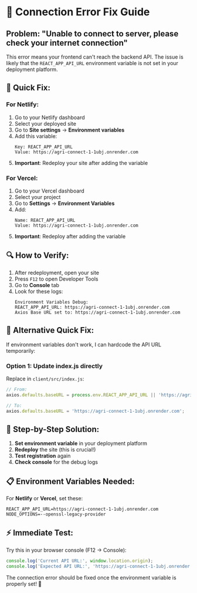 # 🚨 Connection Error Fix Guide

## Problem: "Unable to connect to server, please check your internet connection"

This error means your frontend can't reach the backend API. The issue is likely that the `REACT_APP_API_URL` environment variable is not set in your deployment platform.

## 🔧 **Quick Fix:**

### For Netlify:
1. Go to your Netlify dashboard
2. Select your deployed site
3. Go to **Site settings** → **Environment variables**
4. Add this variable:
   ```
   Key: REACT_APP_API_URL
   Value: https://agri-connect-1-1ubj.onrender.com
   ```
5. **Important**: Redeploy your site after adding the variable

### For Vercel:
1. Go to your Vercel dashboard
2. Select your project
3. Go to **Settings** → **Environment Variables**
4. Add:
   ```
   Name: REACT_APP_API_URL
   Value: https://agri-connect-1-1ubj.onrender.com
   ```
5. **Important**: Redeploy after adding the variable

## 🔍 **How to Verify:**

1. After redeployment, open your site
2. Press `F12` to open Developer Tools
3. Go to **Console** tab
4. Look for these logs:
   ```
   Environment Variables Debug:
   REACT_APP_API_URL: https://agri-connect-1-1ubj.onrender.com
   Axios Base URL set to: https://agri-connect-1-1ubj.onrender.com
   ```

## 🎯 **Alternative Quick Fix:**

If environment variables don't work, I can hardcode the API URL temporarily:

### Option 1: Update index.js directly
Replace in `client/src/index.js`:
```javascript
// From:
axios.defaults.baseURL = process.env.REACT_APP_API_URL || 'https://agri-connect-1-1ubj.onrender.com';

// To:
axios.defaults.baseURL = 'https://agri-connect-1-1ubj.onrender.com';
```

## 🚀 **Step-by-Step Solution:**

1. **Set environment variable** in your deployment platform
2. **Redeploy** the site (this is crucial!)
3. **Test registration** again
4. **Check console** for the debug logs

## 📋 **Environment Variables Needed:**

For **Netlify** or **Vercel**, set these:
```
REACT_APP_API_URL=https://agri-connect-1-1ubj.onrender.com
NODE_OPTIONS=--openssl-legacy-provider
```

## ⚡ **Immediate Test:**

Try this in your browser console (F12 → Console):
```javascript
console.log('Current API URL:', window.location.origin);
console.log('Expected API URL:', 'https://agri-connect-1-1ubj.onrender.com');
```

The connection error should be fixed once the environment variable is properly set! 🎯
